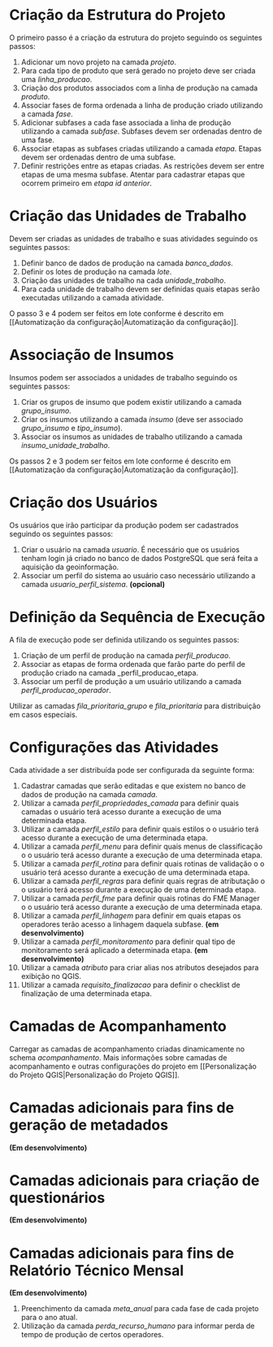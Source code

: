 # Criação da Estrutura do Projeto

O primeiro passo é a criação da estrutura do projeto seguindo os seguintes passos:
1. Adicionar um novo projeto na camada _projeto_.
2. Para cada tipo de produto que será gerado no projeto deve ser criada uma _linha_producao_.
3. Criação dos produtos associados com a linha de produção na camada _produto_.
4. Associar fases de forma ordenada a linha de produção criado utilizando a camada _fase_.
5. Adicionar subfases a cada fase associada a linha de produção utilizando a camada _subfase_. Subfases devem ser ordenadas dentro de uma fase.
6. Associar etapas as subfases criadas utilizando a camada _etapa_. Etapas devem ser ordenadas dentro de uma subfase.
7. Definir restrições entre as etapas criadas. As restrições devem ser entre etapas de uma mesma subfase. Atentar para cadastrar etapas que ocorrem primeiro em _etapa id anterior_.

# Criação das Unidades de Trabalho

Devem ser criadas as unidades de trabalho e suas atividades seguindo os seguintes passos:
1. Definir banco de dados de produção na camada _banco_dados_.
2. Definir os lotes de produção na camada _lote_.
3. Criação das unidades de trabalho na cada _unidade_trabalho_.
4. Para cada unidade de trabalho devem ser definidas quais etapas serão executadas utilizando a camada atividade.

O passo 3 e 4 podem ser feitos em lote conforme é descrito em [[Automatização da configuração|Automatização da configuração]].

# Associação de Insumos

Insumos podem ser associados a unidades de trabalho seguindo os seguintes passos:
1. Criar os grupos de insumo que podem existir utilizando a camada _grupo_insumo_.
2. Criar os insumos utilizando a camada _insumo_ (deve ser associado _grupo_insumo_ e _tipo_insumo_).
3. Associar os insumos as unidades de trabalho utilizando a camada _insumo_unidade_trabalho_.

Os passos 2 e 3 podem ser feitos em lote conforme é descrito em [[Automatização da configuração|Automatização da configuração]].

# Criação dos Usuários

Os usuários que irão participar da produção podem ser cadastrados seguindo os seguintes passos:
1. Criar o usuário na camada _usuario_. É necessário que os usuários tenham login já criado no banco de dados PostgreSQL que será feita a aquisição da geoinformação.
2. Associar um perfil do sistema ao usuário caso necessário utilizando a camada _usuario_perfil_sistema_. **(opcional)**

# Definição da Sequência de Execução

A fila de execução pode ser definida utilizando os seguintes passos:
1. Criação de um perfil de produção na camada _perfil_producao_.
2. Associar as etapas de forma ordenada que farão parte do perfil de produção criado na camada _perfil_producao_etapa. 
3. Associar um perfil de produção a um usuário utilizando a camada _perfil_producao_operador_.

Utilizar as camadas _fila_prioritaria_grupo_ e _fila_prioritaria_ para distribuição em casos especiais.

# Configurações das Atividades

Cada atividade a ser distribuída pode ser configurada da seguinte forma:
1. Cadastrar camadas que serão editadas e que existem no banco de dados de produção na camada _camada_.
2. Utilizar a camada _perfil_propriedades_camada_ para definir quais camadas o usuário terá acesso durante a execução de uma determinada etapa.
3. Utilizar a camada _perfil_estilo_ para definir quais estilos o o usuário terá acesso durante a execução de uma determinada etapa.
4. Utilizar a camada _perfil_menu_ para definir quais menus de classificação o o usuário terá acesso durante a execução de uma determinada etapa.
5. Utilizar a camada _perfil_rotina_ para definir quais rotinas de validação o o usuário terá acesso durante a execução de uma determinada etapa.
6. Utilizar a camada _perfil_regras_ para definir quais regras de atributação o o usuário terá acesso durante a execução de uma determinada etapa.
7. Utilizar a camada _perfil_fme_ para definir quais rotinas do FME Manager o o usuário terá acesso durante a execução de uma determinada etapa.
8. Utilizar a camada _perfil_linhagem_ para definir em quais etapas os operadores terão acesso a linhagem daquela subfase. **(em desenvolvimento)**
9. Utilizar a camada _perfil_monitoramento_ para definir qual tipo de monitoramento será aplicado a determinada etapa. **(em desenvolvimento)**
10. Utilizar a camada _atributo_ para criar alias nos atributos desejados para exibição no QGIS.
11. Utilizar a camada _requisito_finalizacao_ para definir o checklist de finalização de uma determinada etapa.

# Camadas de Acompanhamento

Carregar as camadas de acompanhamento criadas dinamicamente no schema _acompanhamento_. Mais informações sobre camadas de acompanhamento e outras configurações do projeto em [[Personalização do Projeto QGIS|Personalização do Projeto QGIS]].

# Camadas adicionais para fins de geração de metadados

**(Em desenvolvimento)**

# Camadas adicionais para criação de questionários

**(Em desenvolvimento)**

# Camadas adicionais para fins de Relatório Técnico Mensal

**(Em desenvolvimento)**
1. Preenchimento da camada _meta_anual_ para cada fase de cada projeto para o ano atual.
2. Utilização da camada _perda_recurso_humano_ para informar perda de tempo de produção de certos operadores.
